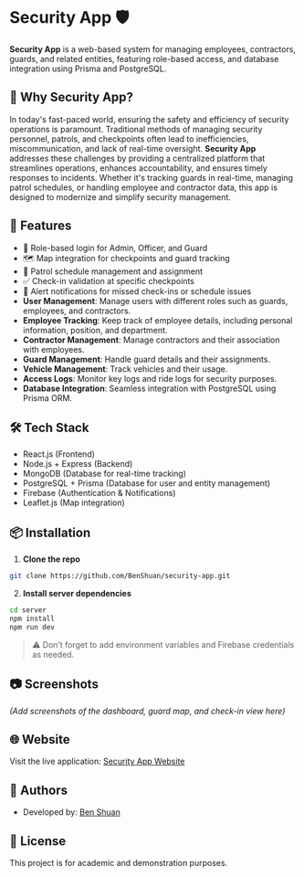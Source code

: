 # Security App 🛡️

**Security App** is a web-based system for managing employees, contractors, guards, and related entities, featuring role-based access, and database integration using Prisma and PostgreSQL.

## 📝 Why Security App?

In today's fast-paced world, ensuring the safety and efficiency of security operations is paramount. Traditional methods of managing security personnel, patrols, and checkpoints often lead to inefficiencies, miscommunication, and lack of real-time oversight. **Security App** addresses these challenges by providing a centralized platform that streamlines operations, enhances accountability, and ensures timely responses to incidents. Whether it's tracking guards in real-time, managing patrol schedules, or handling employee and contractor data, this app is designed to modernize and simplify security management.

## 📌 Features

- 🔐 Role-based login for Admin, Officer, and Guard
- 🗺️ Map integration for checkpoints and guard tracking
- 📅 Patrol schedule management and assignment
- ✅ Check-in validation at specific checkpoints
- 🚨 Alert notifications for missed check-ins or schedule issues
- **User Management**: Manage users with different roles such as guards, employees, and contractors.
- **Employee Tracking**: Keep track of employee details, including personal information, position, and department.
- **Contractor Management**: Manage contractors and their association with employees.
- **Guard Management**: Handle guard details and their assignments.
- **Vehicle Management**: Track vehicles and their usage.
- **Access Logs**: Monitor key logs and ride logs for security purposes.
- **Database Integration**: Seamless integration with PostgreSQL using Prisma ORM.

## 🛠️ Tech Stack

- React.js (Frontend)
- Node.js + Express (Backend)
- MongoDB (Database for real-time tracking)
- PostgreSQL + Prisma (Database for user and entity management)
- Firebase (Authentication & Notifications)
- Leaflet.js (Map integration)

## 📦 Installation

1. **Clone the repo**
```bash
git clone https://github.com/BenShuan/security-app.git
```

2. **Install server dependencies**
```bash
cd server
npm install
npm run dev
```

> ⚠️ Don’t forget to add environment variables and Firebase credentials as needed.

## 📷 Screenshots

_(Add screenshots of the dashboard, guard map, and check-in view here)_

## 🌐 Website

Visit the live application: [Security App Website](https://securety-app.vercel.app/)

## 👥 Authors

- Developed by: [Ben Shuan](https://github.com/BenShuan)

## 📄 License

This project is for academic and demonstration purposes.
